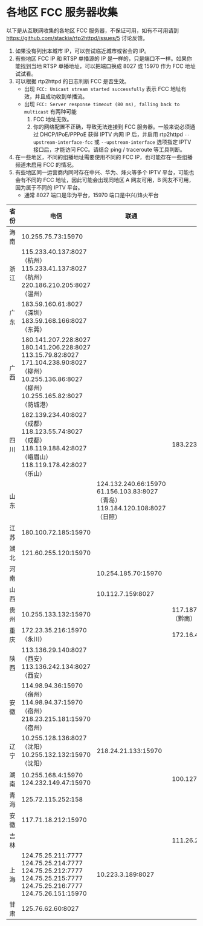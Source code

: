 # 各地区 FCC 服务器收集

以下是从互联网收集的各地区 FCC 服务器，不保证可用，如有不可用请到 <https://github.com/stackia/rtp2httpd/issues/5> 讨论反馈。

1. 如果没有列出本城市 IP，可以尝试临近城市或省会的 IP。
2. 有些地区 FCC IP 和 RTSP 单播源的 IP 是一样的，只是端口不一样。如果你能找到当地 RTSP 单播地址，可以把端口换成 8027 或 15970 作为 FCC 地址试试看。
3. 可以根据 rtp2httpd 的日志判断 FCC 是否生效。
   - 出现 `FCC: Unicast stream started successfully` 表示 FCC 地址有效，并且成功收到单播流。
   - 出现 `FCC: Server response timeout (80 ms), falling back to multicast` 有两种可能
     1. FCC 地址无效。
     2. 你的网络配置不正确，导致无法连接到 FCC 服务器。一般来说必须通过 DHCP/IPoE/PPPoE 获得 IPTV 内网 IP 后，并启用 rtp2httpd `--upstream-interface-fcc` 或 `--upstream-interface` 选项指定 IPTV 接口后，才能访问 FCC。请结合 ping / traceroute 等工具判断。
4. 在一些地区，不同的组播地址需要使用不同的 FCC IP，也可能存在一些组播频道未启用 FCC 的情况。
5. 有些地区同一运营商内同时存在中兴、华为、烽火等多个 IPTV 平台，可能也会有不同的 FCC 地址，因此可能会出现同地区 A 网友可用，B 网友不可用，因为属于不同的 IPTV 平台。
   - 通常 8027 端口是华为平台，15970 端口是中兴/烽火平台

| 省份 | 电信                                                                                                                                                           | 联通                                                                               | 移动                        |
| ---- | -------------------------------------------------------------------------------------------------------------------------------------------------------------- | ---------------------------------------------------------------------------------- | --------------------------- |
| 海南 | 10.255.75.73:15970                                                                                                                                             |                                                                                    |                             |
| 浙江 | 115.233.40.137:8027（杭州）<br>115.233.41.137:8027（杭州）<br>220.186.210.205:8027（温州）                                                                     |                                                                                    |                             |
| 广东 | 183.59.160.61:8027（深圳）183.59.168.166:8027（东莞）                                                                                                          |                                                                                    |                             |
| 广西 | 180.141.207.228:8027<br>180.141.206.228:8027<br>113.15.79.82:8027<br>171.104.238.90:8027（柳州）<br>10.255.136.86:8027（柳州）<br>10.255.165.82:8027（防城港） |                                                                                    |                             |
| 四川 | 182.139.234.40:8027（成都）<br>118.123.55.74:8027（成都）<br>118.119.188.42:8027（峨眉山）<br>118.119.178.42:8027（乐山）                                      |                                                                                    | 183.223.164.65:8027         |
| 山东 |                                                                                                                                                                | 124.132.240.66:15970<br>61.156.103.83:8027（青岛）<br>119.184.120.108:8027（日照） |                             |
| 江苏 | 180.100.72.185:15970                                                                                                                                           |                                                                                    |                             |
| 湖北 | 121.60.255.120:15970                                                                                                                                           |                                                                                    |                             |
| 河南 |                                                                                                                                                                | 10.254.185.70:15970                                                                |                             |
| 山西 |                                                                                                                                                                | 10.112.7.159:8027                                                                  |                             |
| 贵州 | 10.255.133.132:15970                                                                                                                                           |                                                                                    | 117.187.29.36:15970（黔南） |
| 重庆 | 172.23.35.216:15970（永川）                                                                                                                                    |                                                                                    | 172.16.4.155:8027           |
| 陕西 | 113.136.29.140:8027（西安）<br>113.136.242.134:8027（西安）                                                                                                    |                                                                                    |                             |
| 安徽 | 114.98.94.36:15970（宿州）<br>114.98.94.37:15970（宿州）<br>218.23.215.181:15970（宿州）                                                                       |                                                                                    |                             |
| 辽宁 | 10.255.128.136:8027（沈阳）<br>10.255.132.132:15970（沈阳）                                                                                                    | 218.24.21.133:15970                                                                |                             |
| 湖南 | 10.255.168.4:15970<br>124.232.149.47:15970                                                                                                                     |                                                                                    | 100.127.255.233:15970       |
| 青海 | 125.72.115.252:158                                                                                                                                             |                                                                                    |                             |
| 安徽 | 117.71.18.212:15970                                                                                                                                            |                                                                                    |                             |
| 吉林 |                                                                                                                                                                |                                                                                    | 111.26.238.155:8027         |
| 上海 | 124.75.25.211:7777<br>124.75.25.214:7777<br>124.75.25.212:7777<br>124.75.25.215:7777<br>124.75.25.216:7777<br>124.75.26.151:15970                              | 10.223.3.189:8027                                                                  |                             |
| 甘肃 | 125.76.62.60:8027                                                                                                                                              |                                                                                    |                             |

